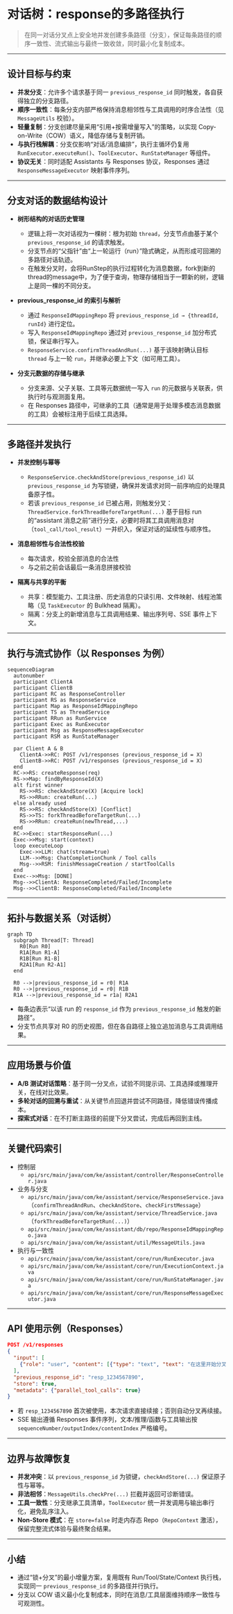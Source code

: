 # 对话树：response的多路径执行

> 在同一对话分叉点上安全地并发创建多条路径（分支），保证每条路径的顺序一致性、流式输出与最终一致收敛，同时最小化复制成本。

---

## 设计目标与约束

- **并发分支**：允许多个请求基于同一 `previous_response_id` 同时触发，各自获得独立的分支路径。
- **顺序一致性**：每条分支内部严格保持消息相邻性与工具调用的时序合法性（见 `MessageUtils` 校验）。
- **轻量复制**：分支创建尽量采用“引用+按需增量写入”的策略，以实现 Copy-on-Write（COW）语义，降低存储与复制开销。
- **与执行栈解耦**：分支仅影响“对话/消息编排”，执行主循环仍复用 `RunExecutor.executeRun()`、`ToolExecutor`、`RunStateManager` 等组件。
- **协议无关**：同时适配 Assistants 与 Responses 协议，Responses 通过 `ResponseMessageExecutor` 映射事件序列。

---

## 分支对话的数据结构设计

- **树形结构的对话历史管理**
  - 逻辑上将一次对话视为一棵树：根为初始 `thread`，分支节点由基于某个 `previous_response_id` 的请求触发。
  - 分支节点的“父指针”由“上一轮运行（run）”隐式确定，从而形成可回溯的多路径对话轨迹。
  - 在触发分叉时，会将RunStep的执行过程转化为消息数据，fork到新的thread的message中，为了便于查询，物理存储相当于一颗新的树，逻辑上是同一棵的不同分支。

- **previous_response_id 的索引与解析**
  - 通过 `ResponseIdMappingRepo` 将 `previous_response_id → {threadId, runId}` 进行定位。
  - 写入 `ResponseIdMappingRepo` 通过对 `previous_response_id` 加分布式锁，保证串行写入。
  - `ResponseService.confirmThreadAndRun(...)` 基于该映射确认目标 `thread` 与上一轮 `run`，并继承必要上下文（如可用工具）。

- **分支元数据的存储与继承**
  - 分支来源、父子关联、工具等元数据统一写入 `run` 的元数据与关联表，供执行时与观测面复用。
  - 在 Responses 路径中，可继承的工具（通常是用于处理多模态消息数据的工具）会被标注用于后续工具选择。

---

## 多路径并发执行

- **并发控制与幂等**
  - `ResponseService.checkAndStore(previous_response_id)` 以 `previous_response_id` 为写锁键，确保并发请求对同一前序响应的处理具备原子性。
  - 若该 `previous_response_id` 已被占用，则触发分叉：`ThreadService.forkThreadBeforeTargetRun(...)` 基于目标 run 的“assistant 消息之前”进行分支，必要时将其工具调用消息对（`tool_call/tool_result`）一并织入，保证对话的延续性与顺序性。

- **消息相邻性与合法性校验**
  - 每次请求，校验全部消息的合法性
  - 与之前之前会话最后一条消息拼接校验

- **隔离与共享的平衡**
  - 共享：模型能力、工具注册、历史消息的只读引用、文件映射、线程池策略（见 `TaskExecutor` 的 Bulkhead 隔离）。
  - 隔离：分支上的新增消息与工具调用结果、输出序列号、SSE 事件上下文。

---

## 执行与流式协作（以 Responses 为例）

```mermaid
sequenceDiagram
  autonumber
  participant ClientA
  participant ClientB
  participant RC as ResponseController
  participant RS as ResponseService
  participant Map as ResponseIdMappingRepo
  participant TS as ThreadService
  participant RRun as RunService
  participant Exec as RunExecutor
  participant Msg as ResponseMessageExecutor
  participant RSM as RunStateManager

  par Client A & B
    ClientA->>RC: POST /v1/responses (previous_response_id = X)
    ClientB->>RC: POST /v1/responses (previous_response_id = X)
  end
  RC->>RS: createResponse(req)
  RS->>Map: findByResponseId(X)
  alt first winner
    RS->>RS: checkAndStore(X) [Acquire lock]
    RS->>RRun: createRun(...)
  else already used
    RS->>RS: checkAndStore(X) [Conflict]
    RS->>TS: forkThreadBeforeTargetRun(...)
    RS->>RRun: createRun(newThread,...)
  end
  RC->>Exec: startResponseRun(...)
  Exec->>Msg: start(context)
  loop executeLoop
    Exec->>LLM: chat(stream=true)
    LLM-->>Msg: ChatCompletionChunk / Tool calls
    Msg-->>RSM: finishMessageCreation / startToolCalls
  end
  Exec-->>Msg: [DONE]
  Msg-->>ClientA: ResponseCompleted/Failed/Incomplete
  Msg-->>ClientB: ResponseCompleted/Failed/Incomplete
```

---

## 拓扑与数据关系（对话树）

```mermaid
graph TD
  subgraph Thread[T: Thread]
    R0[Run R0]
    R1A[Run R1-A]
    R1B[Run R1-B]
    R2A1[Run R2-A1]
  end

  R0 -->|previous_response_id = r0| R1A
  R0 -->|previous_response_id = r0| R1B
  R1A -->|previous_response_id = r1a| R2A1
```

- 每条边表示“以该 run 的 `response_id` 作为 `previous_response_id` 触发的新路径”。
- 分支节点共享对 R0 的历史视图，但在各自路径上独立追加消息与工具调用结果。

---

## 应用场景与价值

- **A/B 测试对话策略**：基于同一分叉点，试验不同提示词、工具选择或推理开关，在线对比效果。
- **多轮对话的回溯与重试**：从关键节点回退并尝试不同路径，降低错误传播成本。
- **探索式对话**：在不打断主路径的前提下分叉尝试，完成后再回到主线。

---

## 关键代码索引

- 控制层
  - `api/src/main/java/com/ke/assistant/controller/ResponseController.java`
- 业务与分支
  - `api/src/main/java/com/ke/assistant/service/ResponseService.java`（`confirmThreadAndRun`、`checkAndStore`、`checkFirstMessage`）
  - `api/src/main/java/com/ke/assistant/service/ThreadService.java`（`forkThreadBeforeTargetRun(...)`）
  - `api/src/main/java/com/ke/assistant/db/repo/ResponseIdMappingRepo.java`
  - `api/src/main/java/com/ke/assistant/util/MessageUtils.java`
- 执行与一致性
  - `api/src/main/java/com/ke/assistant/core/run/RunExecutor.java`
  - `api/src/main/java/com/ke/assistant/core/run/ExecutionContext.java`
  - `api/src/main/java/com/ke/assistant/core/run/RunStateManager.java`
  - `api/src/main/java/com/ke/assistant/core/run/ResponseMessageExecutor.java`

---

## API 使用示例（Responses）

```json
POST /v1/responses
{
  "input": [
    {"role": "user", "content": [{"type": "text", "text": "在这里开始分叉后的提问"}]}
  ],
  "previous_response_id": "resp_1234567890",
  "store": true,
  "metadata": {"parallel_tool_calls": true}
}
```

- 若 `resp_1234567890` 首次被使用，本次请求直接续接；否则自动分叉再续接。
- SSE 输出遵循 Responses 事件序列，文本/推理/函数与工具输出按 `sequenceNumber/outputIndex/contentIndex` 严格编号。

---

## 边界与故障恢复

- **并发冲突**：以 `previous_response_id` 为锁键，`checkAndStore(...)` 保证原子性与幂等。
- **非法相邻**：`MessageUtils.checkPre(...)` 拦截并返回可诊断错误。
- **工具一致性**：分支继承工具清单，`ToolExecutor` 统一并发调用与输出串行化，避免乱序注入。
- **Non-Store 模式**：在 `store=false` 时走内存态 Repo（`RepoContext` 激活），保留完整流式体验与最终聚合结果。

---

## 小结

- 通过“锁+分叉”的最小增量方案，复用既有 Run/Tool/State/Context 执行栈，实现同一 `previous_response_id` 的多路径并行执行。
- 分支以 COW 语义最小化复制成本，同时在消息/工具层面维持顺序一致性与可观测性。

